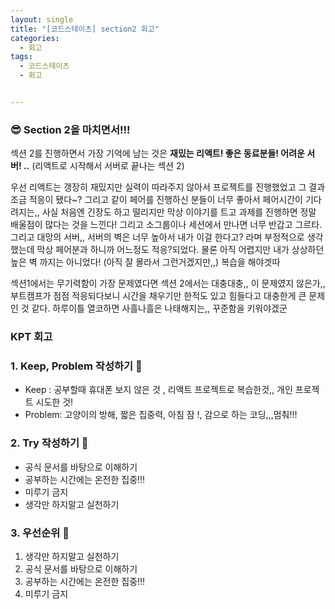 ```yaml
---
layout: single
title: "[코드스테이츠] section2 회고"
categories:
  - 회고 
tags:
  - 코드스테이츠  
  - 회고   


---
```


### 😎 **Section 2을 마치면서!!!**

섹션 2를 진행하면서 가장 기억에 남는 것은 **재밌는 리액트! 좋은 동료분들! 어려운 서버! ..** (리액트로 시작해서 서버로 끝나는 섹션 2)

우선 리액트는 갱장히 재밌지만 실력이 따라주지 않아서 프로젝트를 진행했었고 그 결과 조금 적응이 됐다~? 그리고 같이 페어를 진행하신 분들이 너무 좋아서 페어시간이 기다려지는,, 사실 처음엔 긴장도 하고 떨리지만 막상 이야기를 트고 과제를 진행하면 정말 배울점이 많다는 것을 느낀다! 그리고 소그룹이나 세션에서 만나면 너무 반갑고 그르타. 그리고 대망의 서버,, 서버의 벽은 너무 높아서 내가 이걸 한다고? 라며 부정적으로 생각했는데 막상 페어분과 하니까 어느정도 적응?되었다. 물론 아직 어렵지만 내가 상상하던 높은 벽 까지는 아니었다! (아직 잘 몰라서 그런거겠지만,,) 복습을 해야겟따 

섹션1에서는 무기력함이 가장 문제였다면 섹션 2에서는 대충대충,, 이 문제였지 않은가,, 부트캠프가 점점 적응되다보니 시간을 채우기만 한적도 있고 힘들다고 대충한게 큰 문제인 것 같다. 하루이틀 열코하면 사흘나흘은 나태해지는,, 꾸준함을 키워야겠군



### **KPT 회고**

### **1. Keep, Problem 작성하기** 💪

- Keep : 공부할때 휴대폰 보지 않은 것 , 리액트 프로젝트로 복습한것,, 개인 프로젝트 시도한 것!
- Problem: 고양이의 방해, 짧은 집중력, 아침 잠 !, 감으로 하는 코딩,,,멈춰!!!

### **2. Try 작성하기** 🚛

- 공식 문서를 바탕으로 이해하기 
- 공부하는 시간에는 온전한 집중!!!
- 미루기 금지 
- 생각만 하지말고 실천하기 

### **3. 우선순위** 🤡

1. 생각만 하지말고 실천하기 
2. 공식 문서를 바탕으로 이해하기 
3. 공부하는 시간에는 온전한 집중!!!
4. 미루기 금지 

</br>

</br>